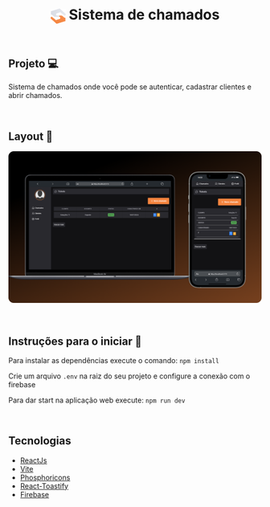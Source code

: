 <h1 align="center"><img src="https://github.com/ItamarJoire/calling-system/blob/master/public/logo.svg" align="center" width="30" height="30"> Sistema de chamados </h1>


&nbsp;

## Projeto  :computer: 
<p>Sistema de chamados onde você pode se autenticar, cadastrar clientes e abrir chamados.</p>


&nbsp;
  
## Layout :bookmark:
  <img src="https://github.com/ItamarJoire/calling-system/blob/master/public/cover.png" >
  
  
&nbsp;
  


## Instruções para o iniciar :rocket:


Para instalar as dependências execute o comando: `npm install`

Crie um arquivo `.env` na raiz do seu projeto e configure a conexão com o firebase 

Para dar start na aplicação web execute: `npm run dev`



&nbsp;

## Tecnologias
  
* [ReactJs](https://react.dev/)
* [Vite](https://vitejs.dev/)
* [Phosphoricons](https://phosphoricons.com/)
* [React-Toastify](https://fkhadra.github.io/react-toastify/introduction/)
* [Firebase](https://firebase.google.com/?hl=pt)


